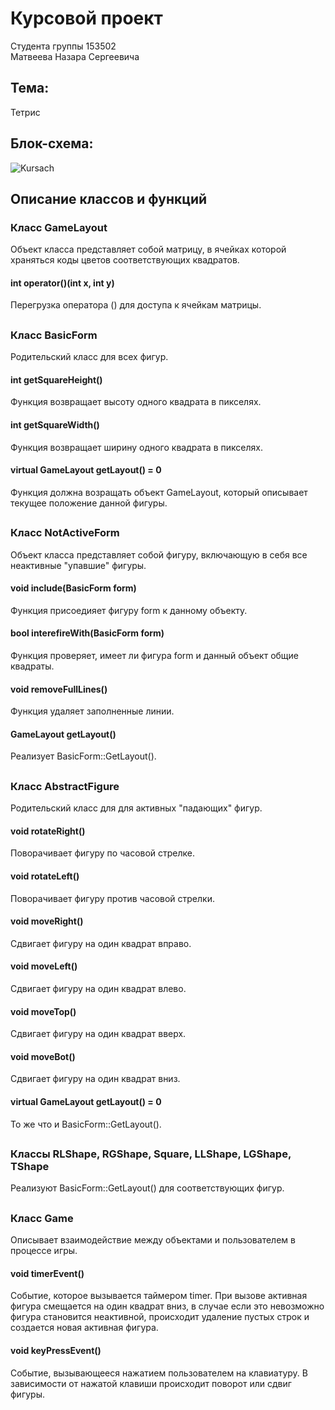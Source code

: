 # Курсовой проект
Cтудента группы 153502\
Матвеева Назара Сергеевича



## Тема:
Тетрис



## Блок-схема:
![Kursach](https://user-images.githubusercontent.com/80688100/222981709-47f8ebc0-720a-4ad0-aab8-9b9c82ed4434.svg)



## Описание классов и функций
### Класс GameLayout
Объект класса представляет собой матрицу, в ячейках которой храняться коды цветов соответствующих квадратов.

#### int operator()(int x, int y)
Перегрузка оператора () для доступа к ячейкам матрицы.

##
### Класс BasicForm
Родительский класс для всех фигур.

#### int getSquareHeight()
Функция возвращает высоту одного квадрата в пикселях.

#### int getSquareWidth()
Функция возвращает ширину одного квадрата в пикселях.

#### virtual GameLayout getLayout() = 0
Функция должна возращать объект GameLayout, который описывает текущее положение данной фигуры.

##
### Класс NotActiveForm
Объект класса представляет собой фигуру, включающую в себя все неактивные "упавшие" фигуры.

#### void include(BasicForm form)
Функция присоедияет фигуру form к данному объекту.

#### bool interefireWith(BasicForm form)
Функция проверяет, имеет ли фигура form и данный объект общие квадраты.

#### void removeFullLines()
Функция удаляет заполненные линии.

#### GameLayout getLayout()
Реализует BasicForm::GetLayout().

##
### Класс AbstractFigure
Родительский класс для для активных "падающих" фигур.

#### void rotateRight()
Поворачивает фигуру по часовой стрелке.

#### void rotateLeft()
Поворачивает фигуру против часовой стрелки.

#### void moveRight()
Сдвигает фигуру на один квадрат вправо.

#### void moveLeft()
Сдвигает фигуру на один квадрат влево.

#### void moveTop()
Сдвигает фигуру на один квадрат вверх.

#### void moveBot()
Сдвигает фигуру на один квадрат вниз.

#### virtual GameLayout getLayout() = 0
То же что и BasicForm::GetLayout().

##
### Классы RLShape, RGShape, Square, LLShape, LGShape, TShape
Реализуют BasicForm::GetLayout() для соответствующих фигур.

##
### Класс Game
Описывает взаимодействие между объектами и пользователем в процессе игры.

#### void timerEvent()
Событие, которое вызывается таймером timer. При вызове активная фигура смещается на один квадрат вниз, в случае если это невозможно фигура становится неактивной, происходит удаление пустых строк и создается новая активная фигура.

#### void keyPressEvent()
Событие, вызывающееся нажатием пользователем на клавиатуру. В зависимости от нажатой клавиши происходит поворот или сдвиг фигуры.

